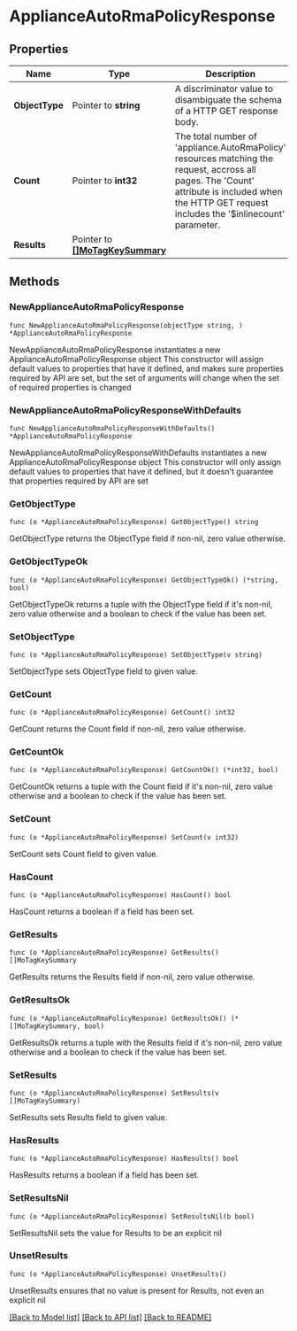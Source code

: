 # ApplianceAutoRmaPolicyResponse

## Properties

Name | Type | Description | Notes
------------ | ------------- | ------------- | -------------
**ObjectType** | Pointer to **string** | A discriminator value to disambiguate the schema of a HTTP GET response body. | 
**Count** | Pointer to **int32** | The total number of &#39;appliance.AutoRmaPolicy&#39; resources matching the request, accross all pages. The &#39;Count&#39; attribute is included when the HTTP GET request includes the &#39;$inlinecount&#39; parameter. | [optional] 
**Results** | Pointer to [**[]MoTagKeySummary**](MoTagKeySummary.md) |  | [optional] 

## Methods

### NewApplianceAutoRmaPolicyResponse

`func NewApplianceAutoRmaPolicyResponse(objectType string, ) *ApplianceAutoRmaPolicyResponse`

NewApplianceAutoRmaPolicyResponse instantiates a new ApplianceAutoRmaPolicyResponse object
This constructor will assign default values to properties that have it defined,
and makes sure properties required by API are set, but the set of arguments
will change when the set of required properties is changed

### NewApplianceAutoRmaPolicyResponseWithDefaults

`func NewApplianceAutoRmaPolicyResponseWithDefaults() *ApplianceAutoRmaPolicyResponse`

NewApplianceAutoRmaPolicyResponseWithDefaults instantiates a new ApplianceAutoRmaPolicyResponse object
This constructor will only assign default values to properties that have it defined,
but it doesn't guarantee that properties required by API are set

### GetObjectType

`func (o *ApplianceAutoRmaPolicyResponse) GetObjectType() string`

GetObjectType returns the ObjectType field if non-nil, zero value otherwise.

### GetObjectTypeOk

`func (o *ApplianceAutoRmaPolicyResponse) GetObjectTypeOk() (*string, bool)`

GetObjectTypeOk returns a tuple with the ObjectType field if it's non-nil, zero value otherwise
and a boolean to check if the value has been set.

### SetObjectType

`func (o *ApplianceAutoRmaPolicyResponse) SetObjectType(v string)`

SetObjectType sets ObjectType field to given value.


### GetCount

`func (o *ApplianceAutoRmaPolicyResponse) GetCount() int32`

GetCount returns the Count field if non-nil, zero value otherwise.

### GetCountOk

`func (o *ApplianceAutoRmaPolicyResponse) GetCountOk() (*int32, bool)`

GetCountOk returns a tuple with the Count field if it's non-nil, zero value otherwise
and a boolean to check if the value has been set.

### SetCount

`func (o *ApplianceAutoRmaPolicyResponse) SetCount(v int32)`

SetCount sets Count field to given value.

### HasCount

`func (o *ApplianceAutoRmaPolicyResponse) HasCount() bool`

HasCount returns a boolean if a field has been set.

### GetResults

`func (o *ApplianceAutoRmaPolicyResponse) GetResults() []MoTagKeySummary`

GetResults returns the Results field if non-nil, zero value otherwise.

### GetResultsOk

`func (o *ApplianceAutoRmaPolicyResponse) GetResultsOk() (*[]MoTagKeySummary, bool)`

GetResultsOk returns a tuple with the Results field if it's non-nil, zero value otherwise
and a boolean to check if the value has been set.

### SetResults

`func (o *ApplianceAutoRmaPolicyResponse) SetResults(v []MoTagKeySummary)`

SetResults sets Results field to given value.

### HasResults

`func (o *ApplianceAutoRmaPolicyResponse) HasResults() bool`

HasResults returns a boolean if a field has been set.

### SetResultsNil

`func (o *ApplianceAutoRmaPolicyResponse) SetResultsNil(b bool)`

 SetResultsNil sets the value for Results to be an explicit nil

### UnsetResults
`func (o *ApplianceAutoRmaPolicyResponse) UnsetResults()`

UnsetResults ensures that no value is present for Results, not even an explicit nil

[[Back to Model list]](../README.md#documentation-for-models) [[Back to API list]](../README.md#documentation-for-api-endpoints) [[Back to README]](../README.md)


